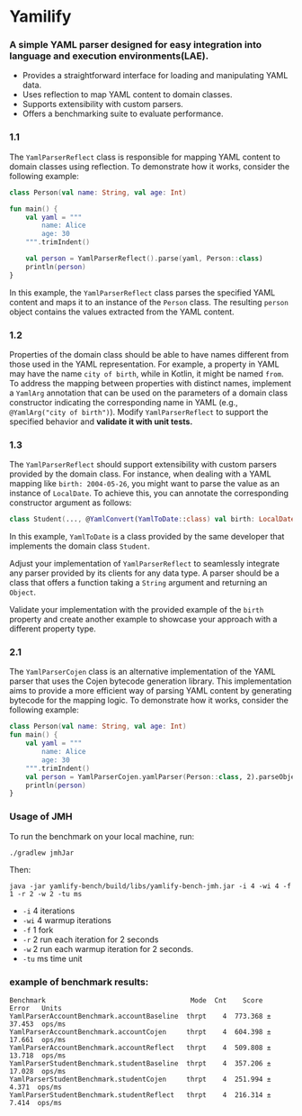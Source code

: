 # Yamilify
### A simple YAML parser designed for easy integration into language and execution environments(LAE). 
- Provides a straightforward interface for loading and manipulating YAML data.
- Uses reflection to map YAML content to domain classes.
- Supports extensibility with custom parsers.
- Offers a benchmarking suite to evaluate performance.

### 1.1
The `YamlParserReflect` class is responsible for mapping YAML content to domain classes using reflection. 
To demonstrate how it works, consider the following example:

```kotlin
class Person(val name: String, val age: Int)

fun main() {
    val yaml = """
        name: Alice
        age: 30
    """.trimIndent()

    val person = YamlParserReflect().parse(yaml, Person::class)
    println(person)
}
```

In this example, the `YamlParserReflect` class parses the specified YAML content and maps it to an instance of the `Person` class.
The resulting `person` object contains the values extracted from the YAML content.

### 1.2
Properties of the domain class should be able to have names different from those used in the YAML representation.
For example, a property in YAML may have the name `city of birth`, while in Kotlin, it might be named `from`.
To address the mapping between properties with distinct names, implement a `YamlArg` annotation that can be used on the parameters of a domain class constructor
indicating the corresponding name in YAML (e.g., `@YamlArg("city of birth")`).
Modify `YamlParserReflect` to support the specified behavior and **validate it with unit tests.**

### 1.3
The `YamlParserReflect` should support extensibility with custom parsers provided by the domain class.
For instance, when dealing with a YAML mapping like `birth: 2004-05-26`, you might want to parse the value as an instance of `LocalDate`.
To achieve this, you can annotate the corresponding constructor argument as follows:

```kotlin
class Student(..., @YamlConvert(YamlToDate::class) val birth: LocalDate, ...)
```

In this example, `YamlToDate` is a class provided by the same developer that implements the domain class `Student`.

Adjust your implementation of `YamlParserReflect` to seamlessly integrate any parser provided by its clients for any data type.
A parser should be a class that offers a function taking a `String` argument and returning an `Object`.

Validate your implementation with the provided example of the `birth` property and create another example to showcase your approach with a different property type.

### 2.1
The `YamlParserCojen` class is an alternative implementation of the YAML parser that uses the Cojen bytecode generation library.
This implementation aims to provide a more efficient way of parsing YAML content by generating bytecode for the mapping logic.
To demonstrate how it works, consider the following example:

```kotlin
class Person(val name: String, val age: Int)
fun main() {
    val yaml = """
        name: Alice
        age: 30
    """.trimIndent()
    val person = YamlParserCojen.yamlParser(Person::class, 2).parseObject(yaml.reader())
    println(person)
}
```

### Usage of JMH

To run the benchmark on your local machine, run:

```
./gradlew jmhJar
```

Then:

```
java -jar yamlify-bench/build/libs/yamlify-bench-jmh.jar -i 4 -wi 4 -f 1 -r 2 -w 2 -tu ms
```

* `-i`  4 iterations
* `-wi` 4 warmup iterations
* `-f`  1 fork
* `-r`  2 run each iteration for 2 seconds
* `-w`  2 run each warmup iteration for 2 seconds.
* `-tu` ms time unit

### example of benchmark results:
```
Benchmark                                    Mode  Cnt    Score    Error   Units
YamlParserAccountBenchmark.accountBaseline  thrpt    4  773.368 ± 37.453  ops/ms
YamlParserAccountBenchmark.accountCojen     thrpt    4  604.398 ± 17.661  ops/ms
YamlParserAccountBenchmark.accountReflect   thrpt    4  509.808 ± 13.718  ops/ms
YamlParserStudentBenchmark.studentBaseline  thrpt    4  357.206 ± 17.028  ops/ms
YamlParserStudentBenchmark.studentCojen     thrpt    4  251.994 ±  4.371  ops/ms
YamlParserStudentBenchmark.studentReflect   thrpt    4  216.314 ±  7.414  ops/ms
```